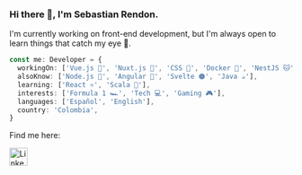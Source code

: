 ### Hi there 👋, I'm Sebastian Rendon.

I'm currently working on front-end development, but I'm always open to learn things that catch my eye 👀.

```ts
const me: Developer = {
  workingOn: ['Vue.js 💚', 'Nuxt.js 📗', 'CSS 🎨', 'Docker 🐋', 'NestJS 🐱', 'MongoDB 🍃'],
  alsoKnow: ['Node.js 🔗', 'Angular 🔺', 'Svelte 🟠', 'Java ☕'],
  learning: ['React ⚛️', 'Scala 🚩'],
  interests: ['Formula 1 🏎️', 'Tech 💻', 'Gaming 🎮'],
  languages: ['Español', 'English'],
  country: 'Colombia',
}
```

Find me here:

<a href="https://www.linkedin.com/in/sebastian-rendon-giraldo-53379b192/"><img src="https://camo.githubusercontent.com/941103b55ebacbfa446f1ade5f01f1419a12a2c6133fb07ef8894a524566498a/68747470733a2f2f636f6e74656e742e6c696e6b6564696e2e636f6d2f636f6e74656e742f64616d2f6d652f627573696e6573732f656e2d75732f616d702f6272616e642d736974652f76322f62672f4c492d4275672e7376672e6f726967696e616c2e737667" width="32" height="32" alt="Linkedin" /></a>
